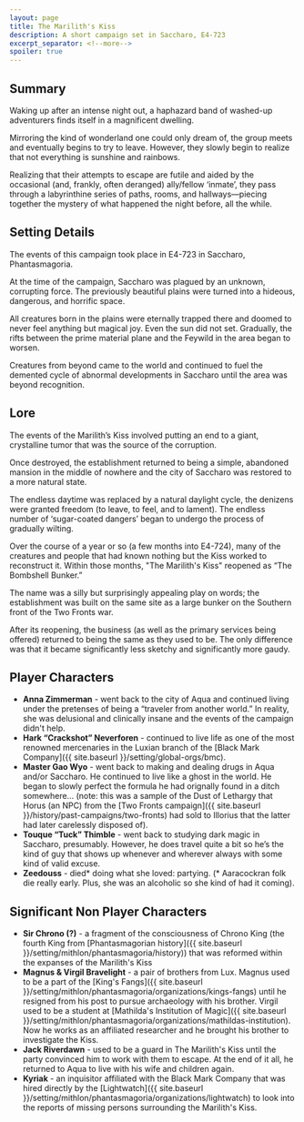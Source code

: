 ```yaml
---
layout: page
title: The Marilith's Kiss
description: A short campaign set in Saccharo, E4-723
excerpt_separator: <!--more-->
spoiler: true
---
```


## Summary

Waking up after an intense night out, a haphazard band of washed-up adventurers finds itself in a magnificent dwelling.

Mirroring the kind of wonderland one could only dream of, the group meets and eventually begins to try to leave. However, they slowly begin to realize that not everything is sunshine and rainbows.

<!--more-->

Realizing that their attempts to escape are futile and aided by the occasional (and, frankly, often deranged) ally/fellow ‘inmate’, they pass through a labyrinthine series of paths, rooms, and hallways—piecing together the mystery of what happened the night before, all the while.

## Setting Details

The events of this campaign took place in E4-723 in Saccharo, Phantasmagoria.

At the time of the campaign, Saccharo was plagued by an unknown, corrupting force. The previously beautiful plains were turned into a hideous, dangerous, and horrific space.

All creatures born in the plains were eternally trapped there and doomed to never feel anything but magical joy. Even the sun did not set. Gradually, the rifts between the prime material plane and the Feywild in the area began to worsen.

Creatures from beyond came to the world and continued to fuel the demented cycle of abnormal developments in Saccharo until the area was beyond recognition.

## Lore
The events of the Marilith’s Kiss involved putting an end to a giant, crystalline tumor that was the source of the corruption.

Once destroyed, the establishment returned to being a simple, abandoned mansion in the middle of nowhere and the city of Saccharo was restored to a more natural state.

The endless daytime was replaced by a natural daylight cycle, the denizens were granted freedom (to leave, to feel, and to lament). The endless number of ‘sugar-coated dangers’ began to undergo the process of gradually wilting.

Over the course of a year or so (a few months into E4-724), many of the creatures and people that had known nothing but the Kiss worked to reconstruct it. Within those months, "The Marilith's Kiss" reopened as “The Bombshell Bunker.”

The name was a silly but surprisingly appealing play on words; the establishment was built on the same site as a large bunker on the Southern front of the Two Fronts war.

After its reopening, the business (as well as the primary services being offered) returned to being the same as they used to be. The only difference was that it became significantly less sketchy and significantly more gaudy.

## Player Characters
- <strong>Anna Zimmerman</strong> - went back to the city of Aqua and continued living under the pretenses of being a “traveler from another world.” In reality, she was delusional and clinically insane and the events of the campaign didn't help.
- <strong>Hark “Crackshot” Neverforen</strong> - continued to live life as one of the most renowned mercenaries in the Luxian branch of the [Black Mark Company]({{ site.baseurl }}/setting/global-orgs/bmc).
- <strong>Master Gao Wyo</strong> - went back to making and dealing drugs in Aqua and/or Saccharo. He continued to live like a ghost in the world. He began to slowly perfect the formula he had orignally found in a ditch somewhere... (note: this was a sample of the Dust of Lethargy that Horus (an NPC) from the [Two Fronts campaign]({{ site.baseurl }}/history/past-campaigns/two-fronts) had sold to Illorius that the latter had later carelessly disposed of).
- <strong>Touque “Tuck” Thimble</strong> - went back to studying dark magic in Saccharo, presumably. However, he does travel quite a bit so he’s the kind of guy that shows up whenever and wherever always with some kind of valid excuse.
- <strong>Zeedouss</strong> - died* doing what she loved: partying. (* Aaracockran folk die really early. Plus, she was an alcoholic so she kind of had it coming).

## Significant Non Player Characters
- <strong>Sir Chrono (?)</strong> - a fragment of the consciousness of Chrono King (the fourth King from [Phantasmagorian history]({{ site.baseurl }}/setting/mithlon/phantasmagoria/history)) that was reformed within the expanses of the Marilith's Kiss
- <strong>Magnus & Virgil Bravelight</strong> - a pair of brothers from Lux. Magnus used to be a part of the [King's Fangs]({{ site.baseurl }}/setting/mithlon/phantasmagoria/organizations/kings-fangs) until he resigned from his post to pursue archaeology with his brother. Virgil used to be a student at [Mathilda's Institution of Magic]({{ site.baseurl }}/setting/mithlon/phantasmagoria/organizations/mathildas-institution). Now he works as an affiliated researcher and he brought his brother to investigate the Kiss.
- <strong>Jack Riverdawn</strong> - used to be a guard in The Marilith's Kiss until the party convinced him to work with them to escape. At the end of it all, he returned to Aqua to live with his wife and children again.
- <strong>Kyriak</strong> - an inquisitor affiliated with the Black Mark Company that was hired directly by the [Lightwatch]({{ site.baseurl }}/setting/mithlon/phantasmagoria/organizations/lightwatch) to look into the reports of missing persons surrounding the Marilith's Kiss.
